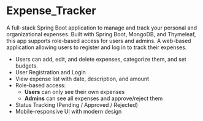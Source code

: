 # Expense_Tracker
A full-stack Spring Boot application to manage and track your personal and organizational expenses. Built with Spring Boot, MongoDB, and Thymeleaf, this app supports role-based access for users and admins.
A web-based application allowing users to register and log in to track their expenses.
- Users can add, edit, and delete expenses, categorize them, and set budgets.
- User Registration and Login
-  View expense list with date, description, and amount
- Role-based access:
  - **Users** can only see their own expenses
  - **Admins** can see all expenses and approve/reject them
-  Status Tracking (Pending / Approved / Rejected)
-  Mobile-responsive UI with modern design


